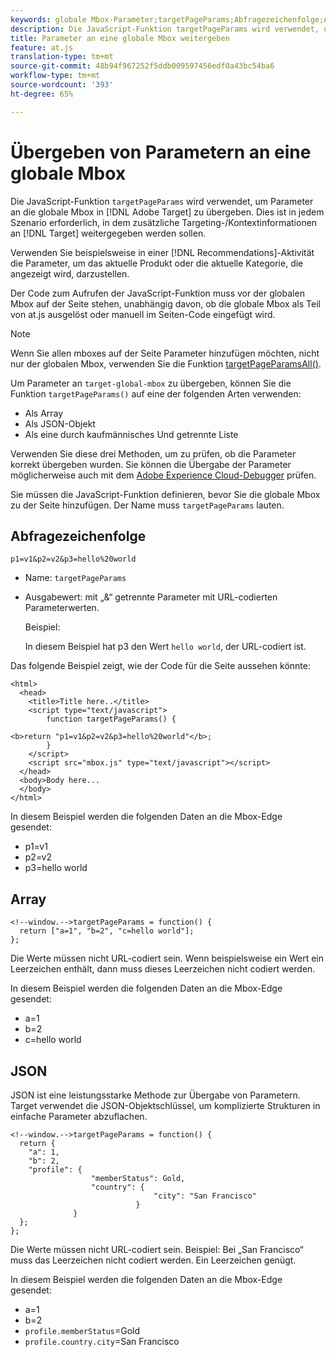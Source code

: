 ```yaml
---
keywords: globale Mbox-Parameter;targetPageParams;Abfragezeichenfolge;Array;JSON;DTM;Dynamic Tag Management
description: Die JavaScript-Funktion targetPageParams wird verwendet, um Parameter an die globale Mbox zu übergeben. Dies ist in allen Szenarien erforderlich, in denen zusätzliche Targeting-/Kontextinformationen an Adobe Target weitergegeben werden sollen.
title: Parameter an eine globale Mbox weitergeben
feature: at.js
translation-type: tm+mt
source-git-commit: 48b94f967252f5ddb009597456edf0a43bc54ba6
workflow-type: tm+mt
source-wordcount: '393'
ht-degree: 65%

---
```



# Übergeben von Parametern an eine globale Mbox

Die JavaScript-Funktion `targetPageParams` wird verwendet, um Parameter an die globale Mbox in [!DNL Adobe Target] zu übergeben. Dies ist in jedem Szenario erforderlich, in dem zusätzliche Targeting-/Kontextinformationen an [!DNL Target] weitergegeben werden sollen.

Verwenden Sie beispielsweise in einer [!DNL Recommendations]-Aktivität die Parameter, um das aktuelle Produkt oder die aktuelle Kategorie, die angezeigt wird, darzustellen.

Der Code zum Aufrufen der JavaScript-Funktion muss vor der globalen Mbox auf der Seite stehen, unabhängig davon, ob die globale Mbox als Teil von at.js ausgelöst oder manuell im Seiten-Code eingefügt wird.

>[!NOTE]
>
>Wenn Sie allen mboxes auf der Seite Parameter hinzufügen möchten, nicht nur der globalen Mbox, verwenden Sie die Funktion [targetPageParamsAll()](/help/c-implementing-target/c-implementing-target-for-client-side-web/targetpageparamsall.md).

Um Parameter an `target-global-mbox` zu übergeben, können Sie die Funktion `targetPageParams()` auf eine der folgenden Arten verwenden:

* Als Array
* Als JSON-Objekt
* Als eine durch kaufmännisches Und getrennte Liste

Verwenden Sie diese drei Methoden, um zu prüfen, ob die Parameter korrekt übergeben wurden. Sie können die Übergabe der Parameter möglicherweise auch mit dem [Adobe Experience Cloud-Debugger](https://experienceleague.adobe.com/docs/debugger/using/experience-cloud-debugger.html) prüfen.

Sie müssen die JavaScript-Funktion definieren, bevor Sie die globale Mbox zu der Seite hinzufügen. Der Name muss `targetPageParams` lauten.

## Abfragezeichenfolge

```
p1=v1&p2=v2&p3=hello%20world
```

* Name: `targetPageParams`
* Ausgabewert: mit „&amp;“ getrennte Parameter mit URL-codierten Parameterwerten.

   Beispiel:

   In diesem Beispiel hat p3 den Wert `hello world`, der URL-codiert ist.

Das folgende Beispiel zeigt, wie der Code für die Seite aussehen könnte:

```
<html> 
  <head> 
    <title>Title here..</title> 
    <script type="text/javascript"> 
        function targetPageParams() { 
           
<b>return "p1=v1&p2=v2&p3=hello%20world"</b>; 
        } 
    </script> 
    <script src="mbox.js" type="text/javascript"></script> 
  </head> 
  <body>Body here... 
  </body> 
</html>
```

In diesem Beispiel werden die folgenden Daten an die Mbox-Edge gesendet:

* p1=v1
* p2=v2
* p3=hello world

## Array

```
<!--window.-->targetPageParams = function() { 
  return ["a=1", "b=2", "c=hello world"]; 
}; 
```

Die Werte müssen nicht URL-codiert sein. Wenn beispielsweise ein Wert ein Leerzeichen enthält, dann muss dieses Leerzeichen nicht codiert werden.

In diesem Beispiel werden die folgenden Daten an die Mbox-Edge gesendet:

* a=1
* b=2
* c=hello world

## JSON

JSON ist eine leistungsstarke Methode zur Übergabe von Parametern. Target verwendet die JSON-Objektschlüssel, um komplizierte Strukturen in einfache Parameter abzuflachen.

```
<!--window.-->targetPageParams = function() { 
  return { 
    "a": 1, 
    "b": 2, 
    "profile": { 
                  "memberStatus": Gold, 
                  "country": { 
                                "city": "San Francisco" 
                            } 
              } 
  }; 
}; 
```

Die Werte müssen nicht URL-codiert sein. Beispiel: Bei „San Francisco“ muss das Leerzeichen nicht codiert werden. Ein Leerzeichen genügt.

In diesem Beispiel werden die folgenden Daten an die Mbox-Edge gesendet:

* a=1
* b=2
* `profile.memberStatus`=Gold
* `profile.country.city`=San Francisco